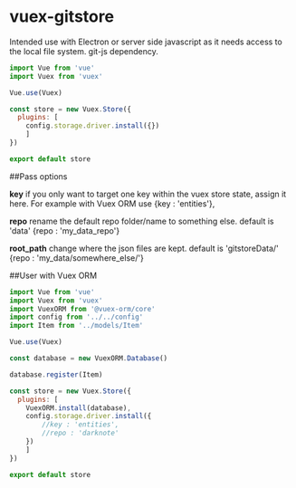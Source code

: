# vuex-gitstore

Intended use with Electron or server side javascript as it needs access to the local file system. git-js dependency.

```javascript
import Vue from 'vue'
import Vuex from 'vuex'

Vue.use(Vuex)

const store = new Vuex.Store({
  plugins: [
  	config.storage.driver.install({})
  	]
})

export default store
```

##Pass options

__key__ if you only want to target one key within the vuex store state, assign it here. For example with Vuex ORM use {key : 'entities'},

__repo__ rename the default repo folder/name to something else. default is 'data'
{repo : 'my_data_repo'}

__root_path__ change where the json files are kept. default is 'gitstoreData/'
{repo : 'my_data/somewhere_else/'}

##User with Vuex ORM

```javascript
import Vue from 'vue'
import Vuex from 'vuex'
import VuexORM from '@vuex-orm/core'
import config from '../../config'
import Item from '../models/Item'

Vue.use(Vuex)

const database = new VuexORM.Database()

database.register(Item)

const store = new Vuex.Store({
  plugins: [
  	VuexORM.install(database),
  	config.storage.driver.install({
  		//key : 'entities', 
  		//repo : 'darknote'
  	})
  	]
})

export default store
```